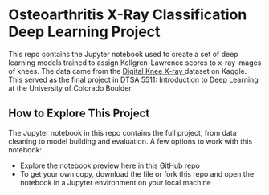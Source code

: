 # Osteoarthritis X-Ray Classification Deep Learning Project
This repo contains the Jupyter notebook used to create a set of deep learning models trained to assign Kellgren-Lawrence scores to x-ray images of knees. The data came from the [Digital Knee X-ray
](https://www.kaggle.com/datasets/tommyngx/digital-knee-xray) dataset on Kaggle. This served as the final project in DTSA 5511: Introduction to Deep Learning at the University of Colorado Boulder.

## How to Explore This Project
The Jupyter notebook in this repo contains the full project, from data cleaning to model building and evaluation. A few options to work with this notebook:
 * Explore the notebook preview here in this GitHub repo
 * To get your own copy, download the file or fork this repo and open the notebook in a Jupyter environment on your local machine
